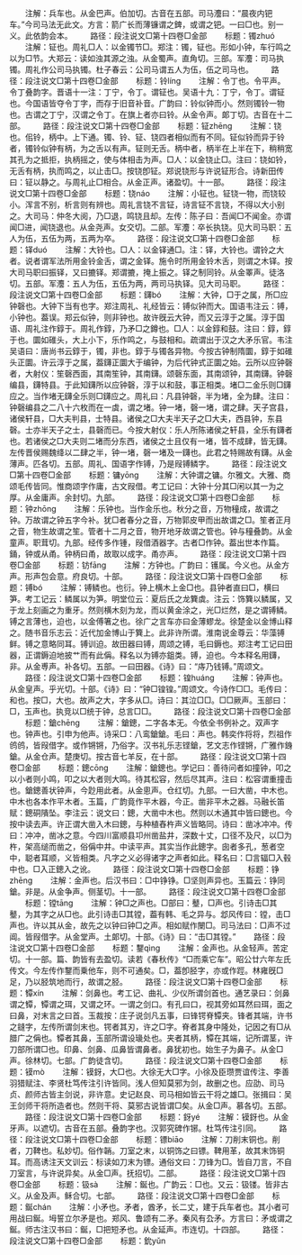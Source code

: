 <!-- { "loadSidebar": true } -->
　　注解：兵车也。从金巴声。伯加切。古音在五部。司马灋曰：“晨夜内钯车。”今司马法无此文。方言：箭广长而薄镰谓之錍，或谓之钯。一曰□也。别一义。此依韵会本。
　　路径：段注说文□第十四卷□金部
　　标题：镯zhuó
　　注解：钲也。周礼□人：以金镯节□。郑注：镯，钲也。形如小钟，车行鸣之以为□节。大郑云：读如浊其源之浊。从金蜀声。直角切。三部。军灋：司马执镯。周礼作公司马执镯。杜子春云：公司马谓五人为伍，伍之司马也。
　　路径：段注说文□第十四卷□金部
　　标题：铃línɡ
　　注解：令丁也。令平声。令丁叠韵字。晋语十一注：丁宁，令丁。谓钲也。吴语十九：丁宁，令丁。谓钲也。今国语皆夺令丁字，而存于旧音补音。广韵曰：铃似钟而小。然则镯铃一物也。古谓之丁宁，汉谓之令丁。在旗上者亦曰铃。从金令声。郞丁切。古音在十二部。
　　路径：段注说文□第十四卷□金部
　　标题：钲zhēnɡ
　　注解：铙也。佀铃，柄中。上下通。镯、铃、钲、铙四者相似而有不同。钲似铃而异于铃者，镯铃似钟有柄，为之舌以有声。钲则无舌。柄中者，柄半在上半在下，稍稍宽其孔为之抵拒，执柄摇之，使与体相击为声。□人：以金铙止□。注曰：铙如铃，无舌有柄，执而鸣之，以止击□。按铙卽钲。郑说铙形与许说钲形合。诗新田传曰：钲以静之。与周礼止□相合。从金正声。诸盈切。十一部。
　　路径：段注说文□第十四卷□金部
　　标题：铙náo
　　注解：小钲也。钲铙一物，而铙较小。浑言不别，析言则有辨也。周礼言铙不言钲，诗言钲不言铙，不得以大小别之。大司马：仲冬大阅，乃□退，鸣铙且却。左传：陈子曰：吾闻□不闻金。亦谓闻□进，闻铙退也。从金尧声。女交切。二部。军灋：卒长执铙。见大司马职：五人为伍，五伍为两，五两为卒。
　　路径：段注说文□第十四卷□金部
　　标题：铎duó
　　注解：大铃也。□人：以金铎通□。注：铎，大铃也。谓铃之大者。说者谓军法所用金铃金舌，谓之金铎。施令时所用金铃木舌，则谓之木铎。按大司马职曰振铎，又曰摝铎。郑谓摝，掩上振之。铎之制同铃。从金睪声。徒洛切。五部。军灋：五人为伍，五伍为两，两司马执铎。见大司马职。
　　路径：段注说文□第十四卷□金部
　　标题：鑮bó
　　注解：大钟，□于之属，所□应钟磬也。大钟下当有也字。郑注周礼、礼经皆云：镈似钟而大。国语韦注云：镈，小钟也。葢误。郑云似钟，则非钟也。故许旣云大钟，而又云淳于之属。淳于国语、周礼注作錞于。周礼作錞，乃矛□之鐏也。□人：以金錞和鼓。注曰：錞，錞于也。圜如碓头，大上小下，乐作鸣之，与鼓相和。疏谓出于汉之大矛乐官。韦注吴语曰：唐尚书云錞于，镯，非也。錞于与镯各异物。今按古钟制隋圜，錞于如碓头正圜。许云淳于之属，葢鑮正圜大于编钟，为后代钟式正圜之始。云所以应钟磬者，大射仪：笙磬西面，其南笙钟，其南鑮。颂磬东面，其南颂钟，其南鑮。钟磬编县，鑮特县。于此知鑮所以应钟磬，淳于以和鼓，事正相类。堵□二金乐则□鑮应之。当作堵无鑮全乐则□鑮应之。周礼曰：凡县钟磬，半为堵，全为肆。注曰：钟磬编县之二八十六枚而在一虡，谓之堵。钟一堵，磬一堵，谓之肆。天子宫县，诸侯轩县，□大夫判县，士特县。诸侯之□大夫半天子之□大夫，西县钟，东县磬。士亦半天子之士，县磬而已。今按大射仪：乐人所陈诸侯之轩县，全乐有鑮者也。若诸侯之□大夫则二堵而分东西，诸侯之士且仅有一堵，皆不成肆，皆无鑮。左传晋侯赐魏绛以二肆之半，钟一堵，磬一堵及一鑮也。此君之特赐故有鑮。从金薄声。匹各切。五部。周礼、国语字作镈，乃是叚镈鳞字。
　　路径：段注说文□第十四卷□金部
　　标题：镛yōnɡ
　　注解：大钟谓之镛。尔雅文。大雅、商颂毛传皆同。惟商颂字作庸，古文叚借。考工记曰：大钟十分其□闲以其一为之厚。从金庸声。余封切。九部。
　　路径：段注说文□第十四卷□金部
　　标题：钟zhōnɡ
　　注解：乐钟也。当作金乐也。秋分之音，万物穜成，故谓之钟。万故谓之钟五字今补。犹□者春分之音，万物郭皮甲而出故谓之□。笙者正月之音，物生故谓之笙。管者十二月之音，物开地牙故谓之管也。钟与穜叠韵。从金童声。职茸切。九部。经传多作锺，叚借酒器字。古者□作钟。葢出世本作篇。銿，钟或从甬。钟柄曰甬，故取以成字。甬亦声。
　　路径：段注说文□第十四卷□金部
　　标题：钫fānɡ
　　注解：方钟也。广韵曰：镬属。今义也。从金方声。形声包会意。府良切。十部。
　　路径：段注说文□第十四卷□金部
　　标题：镈bó
　　注解：镈鳞也。也衍。钟上横木上金□也。县钟者直曰□，横曰笋。考工记云：鳞属以为笋。明堂位云：夏后氏之龙簨虡。注云：饰簨以鳞属，又于龙上刻画之为重牙。然则横木刻为龙，而以黄金涂之，光□烂然，是之谓镈鳞。镈之言薄也，迫也，以金傅箸之也。徐广之言车亦曰金薄蟉龙。徐楚金以金博山释之。随书音乐志云：近代加金博山于簨上。此非许所谓。淮南说金尊云：华藻镈鲜。镈之意略同耳。镈训迫。故田器曰镈，周颂之镈，毛曰鎒也。郑注考工记曰田器，正谓鎒迫地披艹而有此偁。释名以为镈亦鉏类。镈，迫也。今本释名用鑮，非。从金尃声。补各切。五部。一曰田器。《诗》曰：“庤乃钱镈。”周颂文。
　　路径：段注说文□第十四卷□金部
　　标题：锽huánɡ
　　注解：钟声也。从金皇声。乎光切。十部。《诗》曰：“钟□锽锽。”周颂文。今诗作□□。毛传曰：和也。按□，大也。故声之大，字多从□。诗曰：其泣□□。□□厥声。玉部曰：□，玉声也。执竞以□统于钟，总言□□。
　　路径：段注说文□第十四卷□金部
　　标题：鎗chēnɡ
　　注解：鎗鏓，二字各本无。今依全书例补之。双声字也。钟声也。引申为他声。诗采□：八鸾鎗鎗。毛曰：声也。韩奕作将将，烈祖作鸧鸧，皆叚借字。或作锵锵，乃俗字。汉书礼乐志铿鎗，艺文志作铿锵，广雅作銵鎗。从金仓声。楚庚切。按古音七羊反，在十部。
　　路径：段注说文□第十四卷□金部
　　标题：鏓cōnɡ
　　注解：鎗鏓也。学记曰：善待问者如撞钟，叩之以小者则小鸣，叩之以大者则大鸣。待其松容，然后尽其声。注曰：松容谓重撞击也。鎗鏓善状钟声，今尟用此者。从金悤声。仓红切。九部。一曰大凿，中木也。中木也各本作平木者。玉篇，广韵竟作平木器，今正。凿非平木之器。马融长笛赋：鏓硐隤坠。李注云：说文曰：鏓，大凿中木也。然则以木通其中皆曰鏓也。今按中读去声。许正谓大凿入木曰鏓，与种植舂杵声义皆略同。诗曰：凿冰冲冲。传曰：冲冲，凿冰之意。今四川富顺县卭州凿盐井，深数十丈，口径不及尺，以□为杵，架高缒而凿之，俗偁中井。中读平声。其实当作此鏓字。囱者多孔，葱者空中，聪者耳顺，义皆相类。凡字之义必得诸字之声者如此。释名曰：□言辐□入毂中也。□入正鏓入之讹。
　　路径：段注说文□第十四卷□金部
　　标题：铮zhēnɡ
　　注解：金声也。后汉书曰：□中铮铮。□坚则声异也。玉篇云：铮同鎗。非是。从金争声。侧茎切。十一部。
　　路径：段注说文□第十四卷□金部
　　标题：镗tānɡ
　　注解：钟□之声也。□部曰：鼞，□声也。引诗击□其鼞，为其字之从□也。此引诗击□其镗，葢有韩、毛之异与。邶风传曰：镗，击□声也。许以其从金，故先之以钟曰钟□之声。相如赋作闛□。司马法曰：□声不过阊。皆叚借字。从金堂声。土郞切。十部。《诗》曰：“击□其镗。”
　　路径：段注说文□第十四卷□金部
　　标题：鑋qìnɡ
　　注解：金声也。从金轻声。苦定切。十一部。篇、韵皆有去盈切。读若《春秋传》“□而乘它车”。昭公廿六年左氏传文。今左传作鑋而乗他车，则不可通矣。□，葢卽胫字，亦或作踁。林雍旣□足，乃以胫筑地而行，故谓之胫。
　　路径：段注说文□第十四卷□金部
　　标题：镡xín
　　注解：剑鼻也。考工记、曲礼、少仪所谓剑首也。通艺录曰：剑鼻谓之镡，镡谓之珥，又谓之环。一谓之剑口。有孔曰口，视其旁如耳然曰珥，面之曰鼻，对末言之曰首。玉裁按：庄子说剑凡五事，曰锋锷脊镡夹。锋者其端，许书之鏠字，左传所谓剑末也。锷者其刃，许之□字。脊者其身中隆处，记因之有□从腊广之偁也。镡者其鼻，玉部所谓设璏处也。夹者其柄，镡在其端，记所谓茎，许刀部所谓□也。印鼻、剑鼻、瓜鼻皆谓鼻者。鼻犹初也。始生子为鼻子。从金□声。徐林切。七部。广韵徒含切。
　　路径：段注说文□第十四卷□金部
　　标题：镆mò
　　注解：镆釾，大□也。大徐无大□字。小徐及臣瓒贾谊传注、李善羽猎赋注、李贤杜笃传注引许皆同。浅人但知莫邪为剑，故删之也。应劭、司马贞、颜师古皆主剑说，非许意。史记赵良、司马相如皆云干将之雄□。张揖曰：吴王剑师干将所造者也。然则干将、莫邪古说皆谓□矣。从金□声。慕各切。五部。
　　路径：段注说文□第十四卷□金部
　　标题：釾yé
　　注解：镆釾也。从金牙声。以遮切。古音在五部。叠韵字也。汉郭究碑作铘。杜笃传注引同。
　　路径：段注说文□第十四卷□金部
　　标题：镖biāo
　　注解：刀削末铜也。削者，刀鞞也。私妙切。俗作韒。刀室之末，以铜饰之曰镖。鞞用革，故其末饰铜耳。而高诱注天文训云：标读如刀末为镖。通俗文曰：刀锋为□。皆自刀言，不自刀室言，与许说异矣。从金□声。抚招切。二部。
　　路径：段注说文□第十四卷□金部
　　标题：钑sà
　　注解：鋋也。广韵云：□也。又云：钑镂。皆非古义。从金及声。稣合切。七部。
　　路径：段注说文□第十四卷□金部
　　标题：鋋chán
　　注解：小矛也。矛者，酋矛，长二丈，建于兵车者也。其小者可用战曰鋋。坶誓立尔矛是也。郑风、鲁颂有二矛。秦风有厹矛。方言曰：矛或谓之鋋。师古注汉书曰：鋋，□把短矛也。从金延声。市连切。十四部。
　　路径：段注说文□第十四卷□金部
　　标题：鈗yǔn
